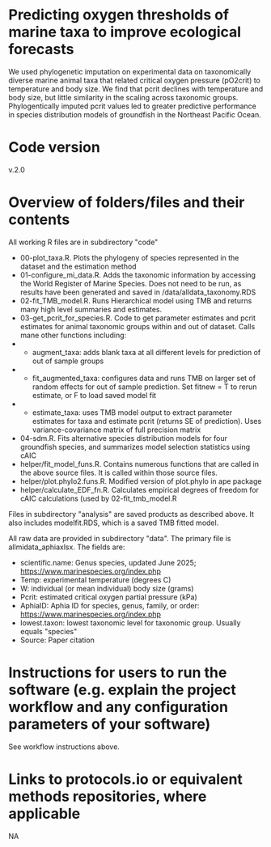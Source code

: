 # Predicting oxygen thresholds of marine taxa to improve ecological forecasts
We used phylogenetic imputation on experimental data on taxonomically diverse marine animal taxa that related critical oxygen pressure (pO2crit) to temperature and body size. We find that pcrit declines with temperature and body size, but little similarity in the scaling across taxonomic groups.  Phylogentically imputed pcrit values led to greater predictive performance in species distribution models of groundfish in the Northeast Pacific Ocean.

# Code version 
v.2.0
# Overview of folders/files and their contents
All working R files are in subdirectory "code"
- 00-plot_taxa.R. Plots the phylogeny of species represented in the dataset and the estimation method
- 01-configure_mi_data.R.  Adds the taxonomic information by accessing the World Register of Marine Species.  Does not need to be run, as results have been generated and saved in /data/alldata_taxonomy.RDS
- 02-fit_TMB_model.R.  Runs Hierarchical model using TMB and returns many high level summaries and estimates. 
- 03-get_pcrit_for_species.R.  Code to get parameter estimates and pcrit estimates for animal taxonomic groups within and out of dataset.  Calls mane other functions including:
- - augment_taxa: adds blank taxa at all different levels for prediction of out of sample groups
- - fit_augmented_taxa: configures data and runs TMB on larger set of random effects for out of sample prediction. Set fitnew = T to rerun estimate, or F to load saved model fit
- - estimate_taxa: uses TMB model output to extract parameter estimates for taxa and estimate pcrit (returns SE of prediction).  Uses variance-covariance matrix of full precision matrix 
- 04-sdm.R.  Fits alternative species distribution models for four groundfish species, and summarizes model selection statistics using cAIC
- helper/fit_model_funs.R.  Contains numerous functions that are called in the above source files.  It is called within those source files.
- helper/plot.phylo2.funs.R.  Modified version of plot.phylo in ape package
- helper/calculate_EDF_fn.R.  Calculates empirical degrees of freedom for cAIC calculations (used by 02-fit_tmb_model.R

Files in subdirectory "analysis" are saved products as described above.  It also includes modelfit.RDS, which is a saved TMB fitted  model.

All raw data are provided in subdirectory "data".  The primary file is allmidata_aphiaxlsx.  The fields are:
- scientific.name: Genus species, updated June 2025; https://www.marinespecies.org/index.php
- Temp: experimental temperature (degrees C)
- W: individual (or mean individual) body size (grams)
- Pcrit: estimated critical oxygen partial pressure (kPa)
- AphiaID: Aphia ID for species, genus, family, or order: https://www.marinespecies.org/index.php
- lowest.taxon: lowest taxonomic level for taxonomic group.  Usually equals "species"
- Source: Paper citation

# Instructions for users to run the software (e.g. explain the project workflow and any configuration parameters of your software)
See workflow instructions above.


# Links to protocols.io or equivalent methods repositories, where applicable
NA



